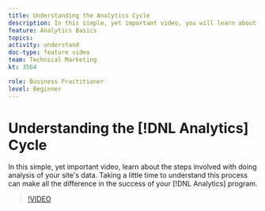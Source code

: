 ```yaml
---
title: Understanding the Analytics Cycle
description: In this simple, yet important video, you will learn about the steps involved with doing analysis of your site's data. Taking a little time to understand this process can make all the difference in the success of your Analytics program.
feature: Analytics Basics
topics: 
activity: understand
doc-type: feature video
team: Technical Marketing
kt: 3564

role: Business Practitioner
level: Beginner
---
```


# Understanding the [!DNL Analytics] Cycle

In this simple, yet important video, learn about the steps involved with doing analysis of your site's data. Taking a little time to understand this process can make all the difference in the success of your [!DNL Analytics] program.

>[!VIDEO](https://video.tv.adobe.com/v/28950/?quality=12)
